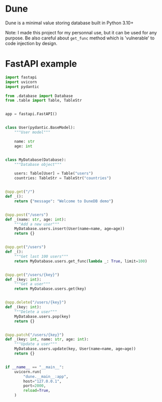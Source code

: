 # Dune

Dune is a minimal value storing database built in Python 3.10+

Note: I made this project for my personnal use, but it can be used for any purpose. Be also careful about `get_func` method which is 'vulnerable' to code injection by design.

# FastAPI example

```python
import fastapi
import uvicorn
import pydantic

from .database import Database
from .table import Table, TableStr


app = fastapi.FastAPI()


class User(pydantic.BaseModel):
    """User model"""

    name: str
    age: int


class MyDatabase(Database):
    """Database object"""

    users: Table[User] = Table("users")
    countries: TableStr = TableStr("countries")


@app.get("/")
def _():
    return {"message": "Welcome to DuneDB demo"}


@app.post("/users")
def _(name: str, age: int):
    """Add a new user"""
    MyDatabase.users.insert(User(name=name, age=age))
    return {}


@app.get("/users")
def _():
    """Get last 100 users"""
    return MyDatabase.users.get_func(lambda _: True, limit=100)


@app.get("/users/{key}")
def _(key: int):
    """Get a user"""
    return MyDatabase.users.get(key)


@app.delete("/users/{key}")
def _(key: int):
    """Delete a user"""
    MyDatabase.users.pop(key)
    return {}


@app.patch("/users/{key}")
def _(key: int, name: str, age: int):
    """Update a user"""
    MyDatabase.users.update(key, User(name=name, age=age))
    return {}


if __name__ == "__main__":
    uvicorn.run(
        "dune.__main__:app",
        host="127.0.0.1",
        port=2000,
        reload=True,
    )
```